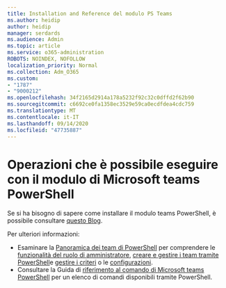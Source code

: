 ```yaml
---
title: Installation and Reference del modulo PS Teams
ms.author: heidip
author: heidip
manager: serdards
ms.audience: Admin
ms.topic: article
ms.service: o365-administration
ROBOTS: NOINDEX, NOFOLLOW
localization_priority: Normal
ms.collection: Adm_O365
ms.custom:
- "1787"
- "9000212"
ms.openlocfilehash: 34f2165d2914a178a5232f92c32c0dffd2f62b90
ms.sourcegitcommit: c6692ce0fa1358ec3529e59ca0ecdfdea4cdc759
ms.translationtype: MT
ms.contentlocale: it-IT
ms.lasthandoff: 09/14/2020
ms.locfileid: "47735887"
---
```

# <a name="what-you-can-accomplish-with-microsoft-teams-powershell-module"></a>Operazioni che è possibile eseguire con il modulo di Microsoft teams PowerShell

Se si ha bisogno di sapere come installare il modulo teams PowerShell, è possibile consultare [questo Blog](https://blogs.technet.microsoft.com/skypehybridguy/2017/11/07/microsoft-teams-powershell-support/).

Per ulteriori informazioni:

- Esaminare la [Panoramica dei team di PowerShell](https://docs.microsoft.com/MicrosoftTeams/teams-powershell-overview) per comprendere le [funzionalità del ruolo di amministratore](https://docs.microsoft.com/MicrosoftTeams/using-admin-roles), [creare e gestire i team tramite PowerShell](https://docs.microsoft.com/MicrosoftTeams/teams-powershell-overview#creating-and-managing-teams-via-powershell)e [gestire i criteri](https://docs.microsoft.com/MicrosoftTeams/teams-powershell-overview#managing-policies-via-powershell) o le [configurazioni](https://docs.microsoft.com/MicrosoftTeams/teams-powershell-overview#managing-configurations-via-powershell). 
- Consultare la Guida di [riferimento al comando di Microsoft teams PowerShell](https://docs.microsoft.com/powershell/module/teams/?view=teams-ps) per un elenco di comandi disponibili tramite PowerShell. 

